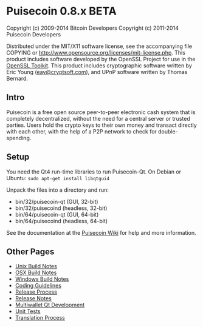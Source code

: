 Puisecoin 0.8.x BETA
====================

Copyright (c) 2009-2014 Bitcoin Developers
Copyright (c) 2011-2014 Puisecoin Developers

Distributed under the MIT/X11 software license, see the accompanying
file COPYING or http://www.opensource.org/licenses/mit-license.php.
This product includes software developed by the OpenSSL Project for use in the [OpenSSL Toolkit](http://www.openssl.org/). This product includes
cryptographic software written by Eric Young ([eay@cryptsoft.com](mailto:eay@cryptsoft.com)), and UPnP software written by Thomas Bernard.


Intro
---------------------
Puisecoin is a free open source peer-to-peer electronic cash system that is
completely decentralized, without the need for a central server or trusted
parties.  Users hold the crypto keys to their own money and transact directly
with each other, with the help of a P2P network to check for double-spending.


Setup
---------------------
You need the Qt4 run-time libraries to run Puisecoin-Qt. On Debian or Ubuntu:
	`sudo apt-get install libqtgui4`

Unpack the files into a directory and run:

- bin/32/puisecoin-qt (GUI, 32-bit)
- bin/32/puisecoind (headless, 32-bit)
- bin/64/puisecoin-qt (GUI, 64-bit)
- bin/64/puisecoind (headless, 64-bit)

See the documentation at the [Puisecoin Wiki](http://puisecoin.info)
for help and more information.


Other Pages
---------------------
- [Unix Build Notes](build-unix.md)
- [OSX Build Notes](build-osx.md)
- [Windows Build Notes](build-msw.md)
- [Coding Guidelines](coding.md)
- [Release Process](release-process.md)
- [Release Notes](release-notes.md)
- [Multiwallet Qt Development](multiwallet-qt.md)
- [Unit Tests](unit-tests.md)
- [Translation Process](translation_process.md)
